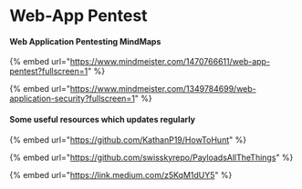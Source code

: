 # Web-App Pentest

#### Web Application Pentesting MindMaps&#x20;

{% embed url="https://www.mindmeister.com/1470766611/web-app-pentest?fullscreen=1" %}

{% embed url="https://www.mindmeister.com/1349784699/web-application-security?fullscreen=1" %}

#### Some useful resources which updates regularly&#x20;

{% embed url="https://github.com/KathanP19/HowToHunt" %}

{% embed url="https://github.com/swisskyrepo/PayloadsAllTheThings" %}

{% embed url="https://link.medium.com/z5KqM1dUY5" %}
